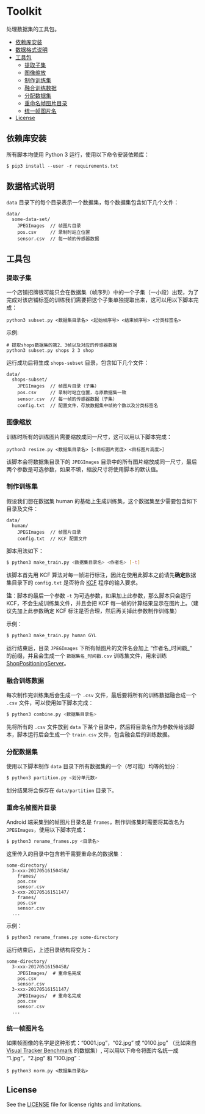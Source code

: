 [VTB]: http://cvlab.hanyang.ac.kr/tracker_benchmark/datasets.html
[KCF]: https://github.com/GetYourLocation/KCFcpp
[ShopPositioningServer]: https://github.com/GetYourLocation/ShopPositioningServer

# Toolkit

处理数据集的工具包。

<!-- MarkdownTOC -->

- [依赖库安装](#依赖库安装)
- [数据格式说明](#数据格式说明)
- [工具包](#工具包)
    - [提取子集](#提取子集)
    - [图像缩放](#图像缩放)
    - [制作训练集](#制作训练集)
    - [融合训练数据](#融合训练数据)
    - [分配数据集](#分配数据集)
    - [重命名帧图片目录](#重命名帧图片目录)
    - [统一帧图片名](#统一帧图片名)
- [License](#license)

<!-- /MarkdownTOC -->

<a name="依赖库安装"></a>
## 依赖库安装

所有脚本均使用 Python 3 运行，使用以下命令安装依赖库：

```
$ pip3 install --user -r requirements.txt
```

<a name="数据格式说明"></a>
## 数据格式说明

`data` 目录下的每个目录表示一个数据集，每个数据集包含如下几个文件：

```
data/
  some-data-set/
    JPEGImages  // 帧图片目录
    pos.csv     // 录制时站立位置
    sensor.csv  // 每一帧的传感器数据
```

<a name="工具包"></a>
## 工具包

<a name="提取子集"></a>
### 提取子集

一个店铺招牌很可能只会在数据集（帧序列）中的一个子集（一小段）出现，为了完成对该店铺标签的训练我们需要把这个子集单独提取出来，这可以用以下脚本完成：

```
python3 subset.py <数据集目录名> <起始帧序号> <结束帧序号> <分类标签名>
```

示例:

```
# 提取shops数据集的第2、3帧以及对应的传感器数据
python3 subset.py shops 2 3 shop
```

运行成功后将生成 `shops-subset` 目录，包含如下几个文件：

```
data/
  shops-subset/
    JPEGImages  // 帧图片目录（子集）
    pos.csv     // 录制时站立位置，与原数据集一致
    sensor.csv  // 每一帧的传感器数据（子集）
    config.txt  // 配置文件，存放数据集中帧的个数以及分类标签名
```

<a name="图像缩放"></a>
### 图像缩放

训练时所有的训练图片需要缩放成同一尺寸，这可以用以下脚本完成：

```
python3 resize.py <数据集目录名> [<目标图片宽度> <目标图片高度>]
```

该脚本会将数据集目录下的 `JPEGImages` 目录中的所有图片缩放成同一尺寸，最后两个参数是可选参数，如果不填，缩放尺寸将使用脚本的默认值。

<a name="制作训练集"></a>
### 制作训练集

假设我们想在数据集 human 的基础上生成训练集，这个数据集至少需要包含如下目录及文件：

```
data/
  human/
    JPEGImages  // 帧图片目录
    config.txt  // KCF 配置文件
```

脚本用法如下：

```bash
$ python3 make_train.py <数据集目录名> <作者名> [-t]
```

该脚本首先用 KCF 算法对每一帧进行标注，因此在使用此脚本之前请先**确定**数据集目录下的 `config.txt` 是否符合 [KCF][KCF] 程序的输入要求。

**注**：脚本的最后一个参数 `-t` 为可选参数，如果加上此参数，那么脚本只会运行 KCF，不会生成训练集文件，并且会把 KCF 每一帧的计算结果显示在图片上。（建议先加上此参数确定 KCF 标注是否合理，然后再关掉此参数制作训练集）

示例：

```bash
$ python3 make_train.py human GYL
```

运行结束后，目录 `JPEGImages` 下所有帧图片的文件名会加上 “作者名_时间戳_” 的前缀，并且会生成一个 `数据集名_时间戳.csv` 训练集文件，用来训练 [ShopPositioningServer][ShopPositioningServer]。

<a name="融合训练数据"></a>
### 融合训练数据

每次制作完训练集后会生成一个 `.csv` 文件，最后要将所有的训练数据融合成一个 `.csv` 文件，可以使用如下脚本完成：

```bash
$ python3 combine.py <数据集目录名>
```

先将所有的 `.csv` 文件放到 `data` 下某个目录中，然后将目录名作为参数传给该脚本，脚本运行后会生成一个 `train.csv` 文件，包含融合后的训练数据。

<a name="分配数据集"></a>
### 分配数据集

使用以下脚本制作 `data` 目录下所有数据集的一个（尽可能）均等的划分：

```bash
$ python3 partition.py <划分单元数>
```

划分结果将会保存在 `data/partition` 目录下。

<a name="重命名帧图片目录"></a>
### 重命名帧图片目录

Android 端采集到的帧图片目录名是 `frames`，制作训练集时需要将其改名为 `JPEGImages`，使用以下脚本完成：

```bash
$ python3 rename_frames.py <目录名>
```

这里传入的目录中包含若干需要重命名的数据集：

```
some-directory/
  3-xxx-20170516150458/
    frames/
    pos.csv
    sensor.csv
  3-xxx-20170516151147/
    frames/
    pos.csv
    sensor.csv
  ...
```

示例：

```bash
$ python3 rename_frames.py some-directory
```

运行结束后，上述目录结构将变为：

```
some-directory/
  3-xxx-20170516150458/
    JPEGImages/  # 重命名完成
    pos.csv
    sensor.csv
  3-xxx-20170516151147/
    JPEGImages/  # 重命名完成
    pos.csv
    sensor.csv
  ...
```

<a name="统一帧图片名"></a>
### 统一帧图片名

如果帧图像的名字是这种形式：“0001.jpg”，“02.jpg” 或 “0100.jpg” （比如来自 [Visual Tracker Benchmark][VTB] 的数据集）, 可以用以下命令将图片名统一成 “1.jpg”，“2.jpg” 和 “100.jpg”：

```
$ python3 norm.py <数据集目录名>
```

<a name="license"></a>
## License

See the [LICENSE](./LICENSE) file for license rights and limitations.
